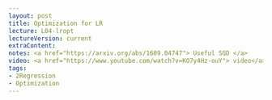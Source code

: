 ```yaml
---
layout: post
title: Optimization for LR
lecture: L04-lropt
lectureVersion: current
extraContent:
notes: <a href="https://arxiv.org/abs/1609.04747"> Useful SGD </a>
video: <a href="https://www.youtube.com/watch?v=KO7y4Hz-ouY"> video</a>
tags:
- 2Regression
- Optimization
---
```

